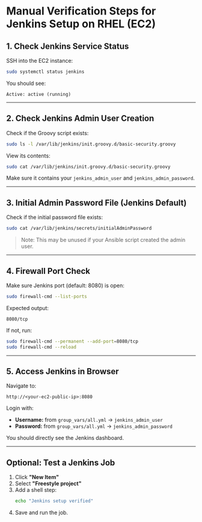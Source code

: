
# Manual Verification Steps for Jenkins Setup on RHEL (EC2)

## 1. Check Jenkins Service Status
SSH into the EC2 instance:

```bash
sudo systemctl status jenkins
```

You should see:
```
Active: active (running)
```

---

## 2. Check Jenkins Admin User Creation
Check if the Groovy script exists:

```bash
sudo ls -l /var/lib/jenkins/init.groovy.d/basic-security.groovy
```

View its contents:

```bash
sudo cat /var/lib/jenkins/init.groovy.d/basic-security.groovy
```

Make sure it contains your `jenkins_admin_user` and `jenkins_admin_password`.

---

## 3. Initial Admin Password File (Jenkins Default)
Check if the initial password file exists:

```bash
sudo cat /var/lib/jenkins/secrets/initialAdminPassword
```

> Note: This may be unused if your Ansible script created the admin user.

---

## 4. Firewall Port Check
Make sure Jenkins port (default: 8080) is open:

```bash
sudo firewall-cmd --list-ports
```

Expected output:
```
8080/tcp
```

If not, run:

```bash
sudo firewall-cmd --permanent --add-port=8080/tcp
sudo firewall-cmd --reload
```

---

## 5. Access Jenkins in Browser

Navigate to:

```
http://<your-ec2-public-ip>:8080
```

Login with:

- **Username:** from `group_vars/all.yml` → `jenkins_admin_user`
- **Password:** from `group_vars/all.yml` → `jenkins_admin_password`

You should directly see the Jenkins dashboard.

---

## Optional: Test a Jenkins Job

1. Click **"New Item"**
2. Select **"Freestyle project"**
3. Add a shell step:
   ```bash
   echo "Jenkins setup verified"
   ```
4. Save and run the job.
